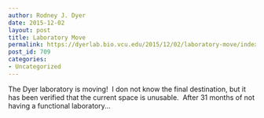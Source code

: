 ```yaml
---
author: Rodney J. Dyer
date: 2015-12-02
layout: post
title: Laboratory Move
permalink: https://dyerlab.bio.vcu.edu/2015/12/02/laboratory-move/index.html
post_id: 709
categories: 
- Uncategorized
---
```

The Dyer laboratory is moving!  I don not know the final destination, but it has been verified that the current space is unusable.  After 31 months of not having a functional laboratory...
